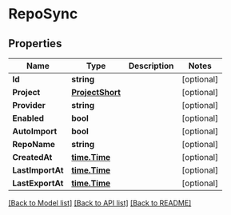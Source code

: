 # RepoSync

## Properties

Name | Type | Description | Notes
------------ | ------------- | ------------- | -------------
**Id** | **string** |  | [optional] 
**Project** | [**ProjectShort**](ProjectShort.md) |  | [optional] 
**Provider** | **string** |  | [optional] 
**Enabled** | **bool** |  | [optional] 
**AutoImport** | **bool** |  | [optional] 
**RepoName** | **string** |  | [optional] 
**CreatedAt** | [**time.Time**](time.Time.md) |  | [optional] 
**LastImportAt** | [**time.Time**](time.Time.md) |  | [optional] 
**LastExportAt** | [**time.Time**](time.Time.md) |  | [optional] 

[[Back to Model list]](../README.md#documentation-for-models) [[Back to API list]](../README.md#documentation-for-api-endpoints) [[Back to README]](../README.md)


